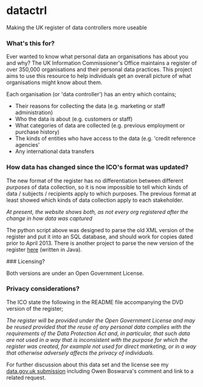 datactrl
========

Making the UK register of data controllers more useable


### What's this for?

Ever wanted to know what personal data an organisations has about you and why? The UK Information Commissioner's Office maintains a register of over 350,000 organisations and their personal data practices. This project aims to use this resource to help individuals get an overall picture of what organisations might know about them.

Each organisation (or 'data controller') has an entry which contains;
- Their reasons for collecting the data (e.g. marketing or staff administration)
- Who the data is about (e.g. customers or staff)
- What categories of data are collected (e.g. previous employment or purchase history)
- The kinds of entities who have access to the data (e.g. 'credit reference agencies'
- Any international data transfers


### How data has changed since the ICO's format was updated?

The new format of the register has no differentiation between different _purposes_ of data collection, so it is now impossible to tell which kinds of data / subjects / recipients apply to which purposes. The previous format at least showed which kinds of data collection apply to each stakeholder.

_At present, the website shows both, as not every org registered after the change in how data was captured_

The python script above was designed to parse the old XML version of the register and put it into an SQL database, and should work for copies dated prior to April 2013. There is another project to parse the new version of the register [here](https://github.com/themakshter/privacyMatters) (written in Java).

### Licensing?

Both versions are under an Open Government License.

### Privacy considerations?

The ICO state the following in the README file accompanying the DVD version of the register;

_The register will be provided under the Open Government License and may be reused provided that the reuse of any personal data complies with the requirements of the Data Protection Act and, in particular, that such data are not used in a way that is inconsistent with the purpose for which the register was created, for example not used for direct marketing, or in a way that otherwise adversely affects the privacy of individuals._

For further discussion about this data set and the license see my [data.gov.uk submission](http://data.gov.uk/data-request/ico-public-register-data-controllers) including Owen Boswarva's comment and link to a related request.
